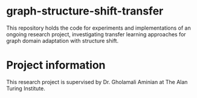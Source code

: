 # graph-structure-shift-transfer

This repository holds the code for experiments and implementations of an ongoing research project, investigating transfer learning approaches for graph domain adaptation with structure shift. 

# Project information
This research project is supervised by Dr. Gholamali Aminian at The Alan Turing Institute.
